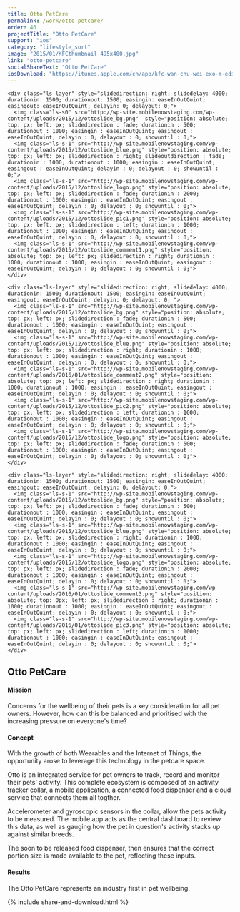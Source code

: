 ```yaml
---
title: Otto PetCare
permalink: /work/otto-petcare/
order: 46
projectTitle: "Otto PetCare"
support: "ios"
category: "lifestyle_sort"
image: "2015/01/KFCthumbnail-495x400.jpg"
link: "otto-petcare"
socialShareText: "Otto PetCare"
iosDownload: "https://itunes.apple.com/cn/app/kfc-wan-chu-wei-exo-m-edition/id945981194?l=en&amp;mt=8"
---
```

<div class="avia-layerslider solid_bottom_border">
  <div id="layerslider_1" class="ls-wp-container">

    <div class="ls-layer" style="slidedirection: right; slidedelay: 4000; durationin: 1500; durationout: 1500; easingin: easeInOutQuint; easingout: easeInOutQuint; delayin: 0; delayout: 0;">
      <img class="ls-s0" src="http://wp-site.mobilenowstaging.com/wp-content/uploads/2015/12/ottoslide_bg.png"  style="position: absolute; top: px; left: px; slidedirection : fade; durationin : 500; durationout : 1000; easingin : easeInOutQuint; easingout : easeInOutQuint; delayin : 0; delayout : 0; showuntil : 0;">
      <img class="ls-s-1" src="http://wp-site.mobilenowstaging.com/wp-content/uploads/2015/12/ottoslide_blue.png" style="position: absolute; top: px; left: px; slidedirection : right; slideoutdirection : fade;  durationin : 1000; durationout : 1000; easingin : easeInOutQuint; easingout : easeInOutQuint; delayin : 0; delayout : 0; showuntil : 0;">
      <img class="ls-s-1" src="http://wp-site.mobilenowstaging.com/wp-content/uploads/2015/12/ottoslide_logo.png" style="position: absolute; top: px; left: px; slidedirection : fade; durationin : 2000; durationout : 1000; easingin : easeInOutQuint; easingout : easeInOutQuint; delayin : 0; delayout : 0; showuntil : 0;">
      <img class="ls-s-1" src="http://wp-site.mobilenowstaging.com/wp-content/uploads/2015/12/ottoslide_pic1.png" style="position: absolute; top: px; left: px; slidedirection : left; durationin : 1000; durationout : 1000; easingin : easeInOutQuint; easingout : easeInOutQuint; delayin : 0; delayout : 0; showuntil : 0;">
      <img class="ls-s-1" src="http://wp-site.mobilenowstaging.com/wp-content/uploads/2015/12/ottoslide_comment1.png" style="position: absolute; top: px; left: px; slidedirection : right; durationin : 1000; durationout : 1000; easingin : easeInOutQuint; easingout : easeInOutQuint; delayin : 0; delayout : 0; showuntil : 0;">
    </div>

    <div class="ls-layer" style="slidedirection: right; slidedelay: 4000; durationin: 1500; durationout: 1500; easingin: easeInOutQuint; easingout: easeInOutQuint; delayin: 0; delayout: 0; ">
      <img class="ls-s-1" src="http://wp-site.mobilenowstaging.com/wp-content/uploads/2015/12/ottoslide_bg.png" style="position: absolute; top: px; left: px; slidedirection : fade; durationin : 500; durationout : 1000; easingin : easeInOutQuint; easingout : easeInOutQuint; delayin : 0; delayout : 0; showuntil : 0;">
      <img class="ls-s-1" src="http://wp-site.mobilenowstaging.com/wp-content/uploads/2015/12/ottoslide_blue.png" style="position: absolute; top: px; left: px; slidedirection : right; durationin : 1000; durationout : 1000; easingin : easeInOutQuint; easingout : easeInOutQuint; delayin : 0; delayout : 0; showuntil : 0;">
      <img class="ls-s-1" src="http://wp-site.mobilenowstaging.com/wp-content/uploads/2016/01/ottoslide_comment2.png" style="position: absolute; top: px; left: px; slidedirection : right; durationin : 1000; durationout : 1000; easingin : easeInOutQuint; easingout : easeInOutQuint; delayin : 0; delayout : 0; showuntil : 0;">
      <img class="ls-s-1" src="http://wp-site.mobilenowstaging.com/wp-content/uploads/2015/12/ottoslide_pic2.png" style="position: absolute; top: px; left: px; slidedirection : left; durationin : 1000; durationout : 1000; easingin : easeInOutQuint; easingout : easeInOutQuint; delayin : 0; delayout : 0; showuntil : 0;">
      <img class="ls-s-1" src="http://wp-site.mobilenowstaging.com/wp-content/uploads/2015/12/ottoslide_logo.png" style="position: absolute; top: px; left: px; slidedirection : fade; durationin : 500; durationout : 1000; easingin : easeInOutQuint; easingout : easeInOutQuint; delayin : 0; delayout : 0; showuntil : 0;">
    </div>

    <div class="ls-layer" style="slidedirection: right; slidedelay: 4000; durationin: 1500; durationout: 1500; easingin: easeInOutQuint; easingout: easeInOutQuint; delayin: 0; delayout: 0;">
      <img class="ls-s-1" src="http://wp-site.mobilenowstaging.com/wp-content/uploads/2015/12/ottoslide_bg.png" style="position: absolute; top: px; left: px; slidedirection : fade; durationin : 500; durationout : 1000; easingin : easeInOutQuint; easingout : easeInOutQuint; delayin : 0; delayout : 0; showuntil : 0;">
      <img class="ls-s-1" src="http://wp-site.mobilenowstaging.com/wp-content/uploads/2015/12/ottoslide_blue.png" style="position: absolute; top: px; left: px; slidedirection : right; durationin : 1000; durationout : 1000; easingin : easeInOutQuint; easingout : easeInOutQuint; delayin : 0; delayout : 0; showuntil : 0;">
      <img class="ls-s-1" src="http://wp-site.mobilenowstaging.com/wp-content/uploads/2015/12/ottoslide_logo.png" style="position: absolute; top: px; left: px; slidedirection : fade; durationin : 2000; durationout : 1000; easingin : easeInOutQuint; easingout : easeInOutQuint; delayin : 0; delayout : 0; showuntil : 0;">
      <img class="ls-s-1" src="http://wp-site.mobilenowstaging.com/wp-content/uploads/2016/01/ottoslide_comment3.png" style="position: absolute; top: 0px; left: px; slidedirection : right; durationin : 1000; durationout : 1000; easingin : easeInOutQuint; easingout : easeInOutQuint; delayin : 0; delayout : 0; showuntil : 0;">
      <img class="ls-s-1" src="http://wp-site.mobilenowstaging.com/wp-content/uploads/2016/01/ottoslide_pic3.png" style="position: absolute; top: px; left: px; slidedirection : left; durationin : 1000; durationout : 1000; easingin : easeInOutQuint; easingout : easeInOutQuint; delayin : 0; delayout : 0; showuntil : 0;">
    </div>
  </div>
</div>

<div class="wrapper content project-detail" markdown="1">
  <h2 class="content-h2 with-bottom-line">Otto PetCare</h2>

#### Mission

Concerns for the wellbeing of their pets is a key consideration for all pet owners. However, how can this be balanced and prioritised with the increasing pressure on everyone's time?

#### Concept

With the growth of both Wearables and the Internet of Things, the opportunity arose to leverage this technology in the petcare space.

Otto is an integrated service for pet owners to track, record and monitor their pets' activity. This complete ecosystem is composed of an activity tracker collar, a mobile application, a connected food dispenser and a cloud service that connects them all togther.

Accelerometer and gyroscopic sensors in the collar, allow the pets activity to be measured. The mobile app acts as the central dashboard to review this data, as well as gauging how the pet in question's activity stacks up against similar breeds.

The soon to be released food dispenser, then ensures that the correct portion size is made available to the pet, reflecting these inputs.

#### Results

The Otto PetCare represents an industry first in pet wellbeing.

</div>

{% include share-and-download.html %}

<script>
$(document).ready(function() {
  if (typeof $.fn.layerSlider == "undefined") {
    lsShowNotice('layerslider_1','jquery');
  }
  else if (typeof $.transit == "undefined" || typeof $.transit.modifiedForLayerSlider == "undefined") {
    lsShowNotice('layerslider_1', 'transit');
  }
  else
  {
    $("#layerslider_1").layerSlider({
      width : '1440px',
      height : '650px',
      responsive : true,
      responsiveUnder : 0,
      sublayerContainer : 0,
      autoStart : true,
      pauseOnHover : true,
      firstLayer : 1,
      animateFirstLayer : true,
      randomSlideshow : false,
      twoWaySlideshow : true,
      loops : 0,
      forceLoopNum : true,
      autoPlayVideos : true,
      autoPauseSlideshow : 'auto',
      youtubePreview : 'maxresdefault.jpg',
      keybNav : true,
      touchNav : true,
      skin : 'fullwidth',
      skinsPath : '../../css/LayerSlider/skins/',
      globalBGColor : 'transparent',
      navPrevNext : true,
      navStartStop : false,
      navButtons : true,
      hoverPrevNext : true,
      hoverBottomNav : false,
      showBarTimer : false,
      showCircleTimer : true,
      thumbnailNavigation : 'hover',
      tnWidth : 100,
      tnHeight : 60,
      tnContainerWidth : '60%',
      tnActiveOpacity : 35,
      tnInactiveOpacity : 100,
      imgPreload : true,
      yourLogo : false,
      yourLogoStyle : 'left: 10px; top: 10px;',
      yourLogoLink : false,
      yourLogoTarget : '_self',
      cbInit : function(element) { },
      cbStart : function(data) { },
      cbStop : function(data) { },
      cbPause : function(data) { },
      cbAnimStart : function(data) { },
      cbAnimStop : function(data) { },
      cbPrev : function(data) { },
      cbNext : function(data) { }
    });
  }
});
</script>
